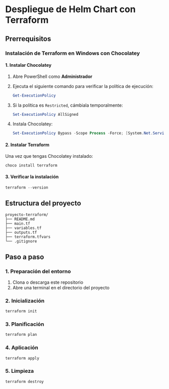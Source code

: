 # Despliegue de Helm Chart con Terraform

## Prerrequisitos

### Instalación de Terraform en Windows con Chocolatey

#### 1. Instalar Chocolatey

1.  Abre PowerShell como **Administrador**
2.  Ejecuta el siguiente comando para verificar la política de ejecución:
    
    ```powershell
    Get-ExecutionPolicy
    ```
    
3.  Si la política es `Restricted`, cámbiala temporalmente:
    
    ```powershell
    Set-ExecutionPolicy AllSigned
    ```
    
4.  Instala Chocolatey:
    
    ```powershell
    Set-ExecutionPolicy Bypass -Scope Process -Force; [System.Net.ServicePointManager]::SecurityProtocol = [System.Net.ServicePointManager]::SecurityProtocol -bor 3072; iex ((New-Object System.Net.WebClient).DownloadString('https://community.chocolatey.org/install.ps1'))
    ```
    

#### 2. Instalar Terraform

Una vez que tengas Chocolatey instalado:

```powershell
choco install terraform
```

#### 3. Verificar la instalación

```powershell
terraform --version
```

## Estructura del proyecto

```
proyecto-terraform/
├── README.md
├── main.tf
├── variables.tf
├── outputs.tf
├── terraform.tfvars
└── .gitignore
```

## Paso a paso

### 1. Preparación del entorno

1.  Clona o descarga este repositorio
2.  Abre una terminal en el directorio del proyecto

### 2. Inicialización

```bash
terraform init
```

### 3. Planificación

```bash
terraform plan
```

### 4. Aplicación

```bash
terraform apply
```

### 5. Limpieza

```bash
terraform destroy
```
